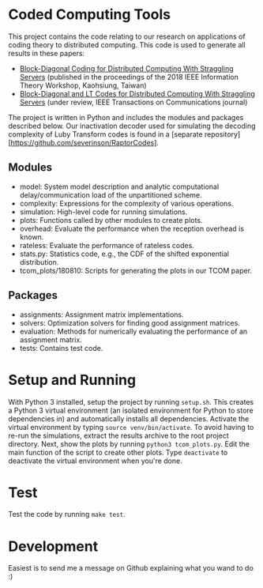 # Coded Computing Tools
This project contains the code relating to our research on applications of coding theory to distributed computing. This code is used to generate all results in these papers:
* [Block-Diagonal Coding for Distributed Computing With Straggling Servers][1] (published in the proceedings of the 2018 IEEE Information Theory Workshop, Kaohsiung, Taiwan)
* [Block-Diagonal and LT Codes for Distributed Computing With Straggling Servers][2] (under review, IEEE Transactions on Communications journal)

The project is written in Python and includes the modules and packages described below. Our inactivation decoder used for simulating the decoding complexity of Luby Transform codes is found in a [separate repository][https://github.com/severinson/RaptorCodes].

## Modules
* model: System model description and analytic computational delay/communication load of the unpartitioned scheme.
* complexity: Expressions for the complexity of various operations.
* simulation: High-level code for running simulations.
* plots: Functions called by other modules to create plots.
* overhead: Evaluate the performance when the reception overhead is known.
* rateless: Evaluate the performance of rateless codes.
* stats.py: Statistics code, e.g., the CDF of the shifted exponential distribution.
* tcom_plots/180810: Scripts for generating the plots in our TCOM paper.

## Packages
* assignments: Assignment matrix implementations.
* solvers: Optimization solvers for finding good assignment matrices.
* evaluation: Methods for numerically evaluating the performance of an assignment matrix.
* tests: Contains test code.

# Setup and Running
With Python 3 installed, setup the project by running `setup.sh`. This creates a Python 3 virtual environment (an isolated environment for Python to store dependencies in) and automatically installs all dependencies. Activate the virtual environment by typing `source venv/bin/activate`. To avoid having to re-run the simulations, extract the results archive to the root project directory. Next, show the plots by running `python3 tcom_plots.py`. Edit the main function of the script to create other plots. Type `deactivate` to deactivate the virtual environment when you're done.

# Test
Test the code by running `make test`.

# Development
Easiest is to send me a message on Github explaining what you wand to do :)

[1]: https://arxiv.org/abs/1701.06631
[2]: https://arxiv.org/abs/1712.08230
